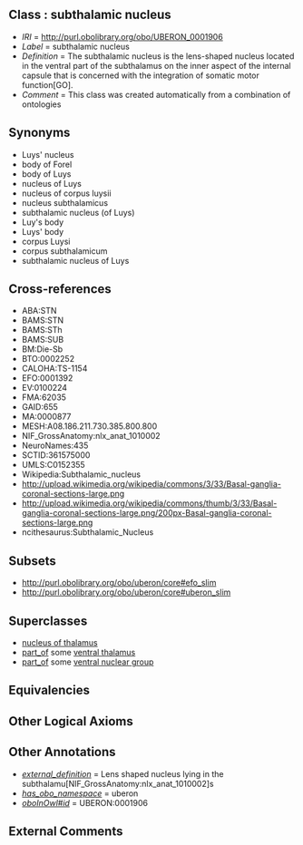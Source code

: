 
## Class : subthalamic nucleus

 * *IRI* = http://purl.obolibrary.org/obo/UBERON_0001906
 * *Label* = subthalamic nucleus
 * *Definition* = The subthalamic nucleus is the lens-shaped nucleus located in the ventral part of the subthalamus on the inner aspect of the internal capsule that is concerned with the integration of somatic motor function[GO].
 * *Comment* = This class was created automatically from a combination of ontologies

## Synonyms

 * Luys' nucleus
 * body of Forel
 * body of Luys
 * nucleus of Luys
 * nucleus of corpus luysii
 * nucleus subthalamicus
 * subthalamic nucleus (of Luys)
 * Luy's body
 * Luys' body
 * corpus Luysi
 * corpus subthalamicum
 * subthalamic nucleus of Luys

## Cross-references

 * ABA:STN
 * BAMS:STN
 * BAMS:STh
 * BAMS:SUB
 * BM:Die-Sb
 * BTO:0002252
 * CALOHA:TS-1154
 * EFO:0001392
 * EV:0100224
 * FMA:62035
 * GAID:655
 * MA:0000877
 * MESH:A08.186.211.730.385.800.800
 * NIF_GrossAnatomy:nlx_anat_1010002
 * NeuroNames:435
 * SCTID:361575000
 * UMLS:C0152355
 * Wikipedia:Subthalamic_nucleus
 * http://upload.wikimedia.org/wikipedia/commons/3/33/Basal-ganglia-coronal-sections-large.png
 * http://upload.wikimedia.org/wikipedia/commons/thumb/3/33/Basal-ganglia-coronal-sections-large.png/200px-Basal-ganglia-coronal-sections-large.png
 * ncithesaurus:Subthalamic_Nucleus

## Subsets

 * http://purl.obolibrary.org/obo/uberon/core#efo_slim
 * http://purl.obolibrary.org/obo/uberon/core#uberon_slim

## Superclasses

 * [nucleus of thalamus](../../UBERON/92/UBERON_0007692.md)
 * [part_of](../../BFO/50/BFO_0000050.md) some [ventral thalamus](../../UBERON/00/UBERON_0001900.md)
 * [part_of](../../BFO/50/BFO_0000050.md) some [ventral nuclear group](../../UBERON/76/UBERON_0002776.md)

## Equivalencies


## Other Logical Axioms


## Other Annotations

 * *[external_definition](../../UBPROP/01/UBPROP_0000001.md)* = Lens shaped nucleus lying in the subthalamu[NIF_GrossAnatomy:nlx_anat_1010002]s
 * *[has_obo_namespace](../../ce/oboInOwl#hasOBONamespace.md)* = uberon
 * *[oboInOwl#id](../../id/oboInOwl#id.md)* = UBERON:0001906

## External Comments

